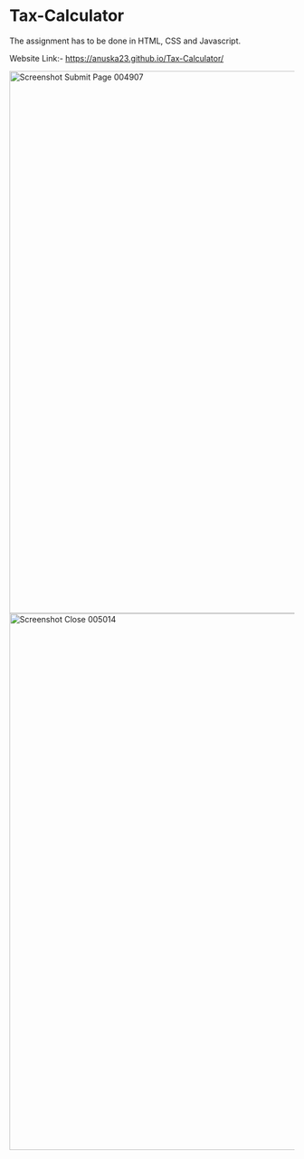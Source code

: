 # Tax-Calculator
The assignment has to be done in HTML, CSS and Javascript.

Website Link:-
https://anuska23.github.io/Tax-Calculator/

<img width="959" alt="Screenshot Submit Page 004907" src="https://github.com/anuska23/Tax-Calculator/assets/157162260/4da4e675-43ed-46b1-bcee-984b981327cc">
<img width="949" alt="Screenshot Close 005014" src="https://github.com/anuska23/Tax-Calculator/assets/157162260/8107260b-74f2-4ee7-a609-5e8e755ad53c">
